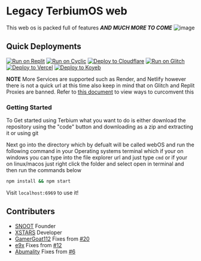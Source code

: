 # Legacy TerbiumOS web

This web os is packed full of features ***AND MUCH MORE TO COME***
![image](https://github.com/TerbiumOS/webOS/blob/main/static/tb-desktop.png?raw=true)

## Quick Deployments

[![Run on Replit](https://raw.githubusercontent.com/BinBashBanana/deploy-buttons/master/buttons/remade/replit.svg)](https://replit.com/github/TerbiumOS/webOS)
[![Run on Cyclic](https://raw.githubusercontent.com/BinBashBanana/deploy-buttons/master/buttons/official/cyclic.svg)](https://app.cyclic.sh/api/app/deploy/TerbiumOS/webOS)
[![Deploy to Cloudflare](https://raw.githubusercontent.com/z1g-project/terbium/main/static/resources/cflogo.png)](https://github.com/z1g-project/Terbium/wiki/Deploy-to-Cloudflare-Pages)
[![Run on Glitch](https://raw.githubusercontent.com/BinBashBanana/deploy-buttons/master/buttons/official/glitch.svg)](https://glitch.com/edit/#!/import/github/TerbiumOS/webOS)
[![Deploy to Vercel](https://binbashbanana.github.io/deploy-buttons/buttons/remade/vercel.svg)](https://vercel.com/new/clone?repository-url=https://github.com/TerbiumOS/webOS)
[![Deploy to Koyeb](https://binbashbanana.github.io/deploy-buttons/buttons/remade/koyeb.svg)](https://app.koyeb.com/deploy?type=git&repository=github.com/TerbiumOS/webOS&branch=main&name=deploy-buttons)

**NOTE** More Services are supported such as  Render, and Netlify however there is not a quick url at this time also keep in mind that on Glitch and Replit Proxies are banned. Refer to [this document](https://github.com/titaniumnetwork-dev/Ultraviolet-App/wiki/Circumventing-deployment-restrictions) to view ways to curcomvent this

### Getting Started

To Get started using Terbium what you want to do is either download the repository using the "code" button and downloading as a zip and extracting it or using git

Next go into the directory which by defualt will be called webOS and run the following command in your Operating systems terminal which if your on windows you can type into the file explorer url and just type `cmd` or if your on linux/macos just right click the folder and select open in terminal and then run the commands below

```bash
npm install && npm start
```

Visit `localhost:6969` to use it!

## Contributers

- [SNOOT](https://github.com/NovaAppsInc) Founder
- [XSTARS](https://github.com/Notplayingallday383) Developer
- [GamerGoat112](https://github.com/GamerGoat112) Fixes from [#20](https://github.com/TerbiumOS/webOS/pull/20)
- [e9x](https://github.com/e9x) Fixes from [#12](https://github.com/TerbiumOS/webOS/pull/12)
- [Abumality](https://github.com/Abnumality) Fixes from [#6](https://github.com/TerbiumOS/webOS/pull/6)
